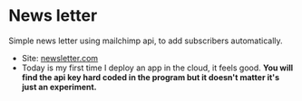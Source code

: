 # News letter

Simple news letter using mailchimp api, to add subscribers automatically.
- Site: [newsletter.com](https://newsletter-muzl.onrender.com)
- Today is my first time I deploy an app in the cloud, it feels good.
**You will find the api key hard coded in the program but it doesn't matter it's just an experiment.**
